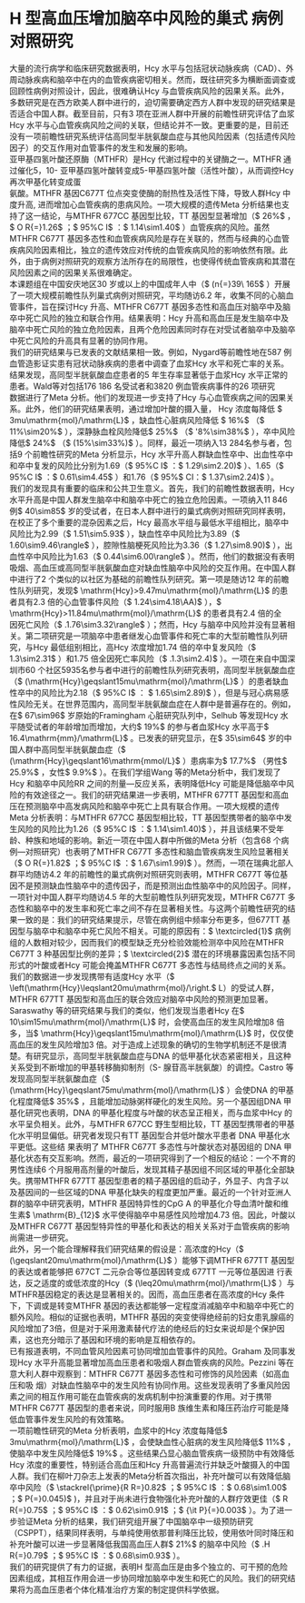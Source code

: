 # H 型高血压增加脑卒中风险的巢式 病例对照研究  
大量的流行病学和临床研究数据表明，Hcy 水平与包括冠状动脉疾病（CAD）、外周动脉疾病和脑卒中在内的血管疾病密切相关。然而，既往研究多为横断面调查或回顾性病例对照设计，因此，很难确认Hcy 与血管疾病风险的因果关系。此外，多数研究是在西方欧美人群中进行的，迫切需要确定西方人群中发现的研究结果是否适合中国人群。截至目前，只有3 项在亚洲人群中开展的前瞻性研究评估了血浆Hcy 水平与心血管疾病风险之间的关联，但结论并不一致。更重要的是，目前还没有一项前瞻性研究系统评估高同型半胱氨酸血症与其他风险因素（包括遗传风险因子）的交互作用对血管事件的发生和发展的影响。  
亚甲基四氢叶酸还原酶（MTHFR）是Hcy 代谢过程中的关键酶之一。MTHFR 通过催化5，10- 亚甲基四氢叶酸转变成5-甲基四氢叶酸（活性叶酸），从而调控Hcy 再次甲基化转变成蛋  
氨酸。MTHFR 基因C677T 位点突变使酶的耐热性及活性下降，导致人群Hcy 中度升高, 进而增加心血管疾病的患病风险。一项大规模的遗传Meta 分析结果也支持了这一结论，与MTHFR 677CC 基因型比较，TT 基因型显著增加（$ 26\%$ ，$ O R{=}1.26$ ；$ 95\%C I$ ：$ 1.14\sim1.40\$ ）血管疾病的风险。虽然MTHFR C677T 基因多态性和血管疾病风险是存在关联的，然而与经典的心血管疾病风险因素相比，独立的遗传效应对传统的血管疾病风险的影响依然有限。此外，由于病例对照研究的观察方法所存在的局限性，也使得传统血管疾病和其潜在风险因素之间的因果关系很难确定。  
本课题组在中国安庆地区30 岁或以上的中国成年人中（$ (n{=}39\ 165$ ）开展了一项大规模前瞻性队列巢式病例对照研究，平均随访6.2 年，收集不同的心脑血管事件，旨在探讨Hcy 升高、MTHFR C677T 基因多态性和高血压对脑卒中及脑卒中死亡风险的独立和联合作用。结果表明：Hcy 升高和高血压是发生脑卒中及脑卒中死亡风险的独立危险因素，且两个危险因素同时存在对受试者脑卒中及脑卒中死亡风险的升高具有显著的协同作用。  
我们的研究结果与已发表的文献结果相一致。例如，Nygard等前瞻性地在587 例血管造影证实患有冠状动脉疾病的患者中调查了血浆Hcy 水平和死亡率的关系。结果发现，高同型半胱氨酸血症患者的5 年生存率显著低于血浆Hcy 水平正常的患者。Wald等对包括176 186 名受试者和3820 例血管疾病事件的26 项研究  
数据进行了Meta 分析。他们的发现进一步支持了Hcy 与心血管疾病之间的因果关系。此外，他们的研究结果表明，通过增加叶酸的摄入量， Hcy  浓度每降低 $ 3mu\mathrm{mol}/\mathrm{L}$     ，缺血性心脏病风险降低 $ 16\%$ （$ 11\%\sim20\%$ ），深静脉血栓风险降低$ 25\%$ （$ '8\%\sim38\%$ ），卒中风险降低$ 24\%$ （$ (15\%\sim33\%)$ ）。同样，最近一项纳入13 284名参与者，包括9 个前瞻性研究的Meta 分析显示，Hcy 水平升高人群缺血性卒中、出血性卒中和卒中复发的风险比分别为1.69（$ 95\%C I$ ：$ 1.29\sim2.20)$ ）、1.65（$ 95\%C I$ ：$ 0.61\sim4.45$ ）和1.76（$ 95\%$  CI：$ 1.37\sim2.24)$ ）。  
我们的发现具有重要的临床和公共卫生意义。首先，我们的前瞻性数据表明，Hcy 水平升高是中国人群发生脑卒中和脑卒中死亡的独立危险因素。一项纳入11 846 例$ 40\sim85$  岁的受试者，在日本人群中进行的巢式病例对照研究同样表明，在校正了多个重要的混杂因素之后，Hcy 最高水平组与最低水平组相比，脑卒中风险比为2.99（$ 1.51\sim5.93\$ ），缺血性卒中风险比为3.89（$ 1.60\sim9.46\rangle$ ），腔隙性脑梗死风险比为3.36（$ 1.27\sim8.90)$ ），出血性卒中风险比为1.63（$ 0.44\sim6.00\rangle$ ）。然而，他们的数据没有表明吸烟、高血压或高同型半胱氨酸血症对缺血性脑卒中风险的交互作用。在中国人群中进行了2 个类似的以社区为基础的前瞻性队列研究。第一项是随访12 年的前瞻性队列研究，发现$ \mathrm{Hcy}>9.47mu\mathrm{mol}/\mathrm{L}$     的患者具有2.3 倍的心血管事件风险（$ 1.24\sim4.18\AA)$ ），$ \mathrm{Hcy}>11.84mu\mathrm{mol}/\mathrm{L}$     的患者具有2.4 倍的全  
因死亡风险（$ .1.76\sim3.32\rangle$ ）；然而，Hcy 与脑卒中风险并没有显著相关。第二项研究是一项脑卒中患者继发心血管事件和死亡率的大型前瞻性队列研究，与Hcy 最低组别相比，高Hcy 浓度增加1.74 倍的卒中复发风险（$ 1.3\sim2.31$ ）和1.75 倍全因死亡率风险（$ .1.3\sim2.4)$ ）。一项在来自中国深圳市60 个社区5935名参与者中进行的前瞻性队列研究表明，高同型半胱氨酸血症
（$ (\mathrm{Hcy}\geqslant15mu\mathrm{mol}/\mathrm{L}$    ）的患者缺血性卒中的风险比为2.18（$ 95\%C I$ ：
$ 1.65\sim2.89)$ ），但是与冠心病易感性风险无关。在世界范围内，高同型半胱氨酸血症在人群中是普遍存在的。例如，在$ 67\sim96$ 岁原始的Framingham 心脏研究队列中，Selhub 等发现Hcy 水平随受试者的年龄增加而增加，大约$ 19\%$  的参与者血浆Hcy 水平高于$ 16.4\mathrm{mm}/\mathrm{L}$    。已发表的研究显示，在$ 35\sim64$  岁的中国人群中高同型半胱氨酸血症（$ (\mathrm{Hcy}\geqslant16\mathrm{mmol/L}$    ）患病率为$ 17.7\%$ （男性$ 25.9\%$ ，女性$ 9.9\%$ ）。在我们学组Wang 等的Meta分析中，我们发现了Hcy 和脑卒中风险RR 之间的剂量—反应关系，表明降低Hcy 可能是降低脑卒中风险的有效途径之一。我们的研究结果进一步表明，MTHFR 677TT 基因型和高血压在预测脑卒中高发病风险和脑卒中死亡上具有联合作用。一项大规模的遗传Meta 分析表明：与MTHFR 677CC 基因型相比较，TT 基因型携带者的脑卒中发生风险的风险比为1.26（$ 95\%C I$ ：$ 1.14\sim1.40)$ ），并且该结果不受年龄、种族和地域的影响。新近一项在中国人群中所做的Meta 分析（包含68 个病例—对照研究）也表明了MTHFR C677T 多态性和脑血管疾病发生风险显著相关（$ O R{=}1.82$ ；$ 95\%C I$ ：$ 1.67\sim1.99)$ ）。然而，一项在瑞典北部人群平均随访4.2 年的前瞻性的巢式病例对照研究则表明，MTHFR C677T 等位基因不是预测缺血性脑卒中的遗传因子，而是预测出血性脑卒中的风险因子。同样，一项针对中国人群平均随访4.5 年的大型前瞻性队列研究发现，MTHFR C677T 多态性和脑卒中的发生率和死亡率之间不存在显著相关性。与这两个前瞻性研究的结果一致的是：我们的研究结果提示，尽管在病例组中频率分布更多，但677TT 基因型与脑卒中和脑卒中死亡风险不相关。可能的原因有：$ \textcircled{1}$    病例组的人数相对较少，因而我们的模型缺乏充分检验效能检测卒中风险在MTHFR C677T 3 种基因型比例的差异；$ \textcircled{2}$    潜在的环境暴露因素包括不同形式的叶酸或者Hcy 可能会掩盖MTHFR C677T 多态性与结局终点之间的关系。  
我们的数据进一步发现携带有适度Hcy 水平（$ \left(\mathrm{Hcy}\leqslant20mu\mathrm{mol}/\right.$ L）的受试人群，MTHFR 677TT 基因型和高血压的联合效应对脑卒中风险的预测更加显著。Saraswathy 等的研究结果与我们的类似，他们发现当患者Hcy 在$ 10\sim15mu\mathrm{mol}/\mathrm{L}$     时，会使高血压的发生风险增加8 倍多，当$ \mathrm{Hcy}\geqslant15mu\mathrm{mol}/\mathrm{L}$     时，仅仅使高血压的发生风险增加3 倍。对于造成上述现象的确切的生物学机制还不是很清楚。有研究显示，高同型半胱氨酸血症与DNA 的低甲基化状态紧密相关，且这种关系受到不断增加的甲基转移酶抑制剂（S- 腺苷高半胱氨酸）的调控。Castro 等发现高同型半胱氨酸血症（$ (\mathrm{Hcy}\geqslant75mu\mathrm{mol}/\mathrm{L}$    ）会使DNA 的甲基化程度降低$ 35\%$ ，且能增加动脉粥样硬化的发生风险。另一个基因组DNA 甲基化研究也表明，DNA 的甲基化程度与叶酸的状态呈正相关，而与血浆中Hcy 的水平呈负相关。此外，与MTHFR 677CC 野生型相比较，TT 基因型携带者的甲基化水平明显偏低。研究者发现只有TT  基因型合并低叶酸水平患者 DNA  甲基化水平更低。这些结 果表明了 MTHFR C677T  多态性与叶酸状态对基因组的 DNA  甲 基化状态有交互影响。然而，最近的一项研究得到了一个相反的结论：一个不育的男性连续6 个月服用高剂量的叶酸后，发现其精子基因组不同区域的甲基化全部缺失。携带MTHFR 677TT 基因型患者的精子基因组的启动子，外显子、内含子以及基因间的一些区域的DNA 甲基化缺失的程度更加严重。最近的一个针对亚洲人群的脑卒中研究表明，MTHFR 基因特异性的CpG A 的甲基化介导血清叶酸和维生素$ \mathrm{B}_{12}$     水平使得脑卒中易感性风险增加4.73 倍。因此，叶酸以及MTHFR C677T 基因型特异性的甲基化和表达的相关关系对于血管疾病的影响尚需进一步研究。  
此外，另一个能合理解释我们研究结果的假设是：高浓度的Hcy（$ (\geqslant20mu\mathrm{mol}/\mathrm{L}$    ）能够下调MTHFR 677TT 基因型的表达或者能够把 677CT  二元杂合等位基因转变成 677TT  一元等位基因进 行表达，反之适度的或低浓度的Hcy（$ (\leq20mu\mathrm{mol}/\mathrm{L}$    ）与MTHFR基因稳定的表达是显著相关的。因而，高血压患者在高浓度的Hcy 条件下，下调或是转变MTHFR 基因的表达都能够一定程度消减脑卒中和脑卒中死亡的额外风险。相似的证据也表明，MTHFR 基因的突变使得绝经前的妇女患乳腺癌的风险增加了3倍，但是对于采用激素替代疗法的绝经后的妇女来说却是个保护因素，这也充分暗示了基因和环境的影响是互相依存的。  
已有报道表明，不同血管风险因素可协同增加血管事件的风险。Graham 及同事发现Hcy 水平升高能显著增加高血压患者和吸烟人群血管疾病的风险。Pezzini 等在意大利人群中观察到：MTHFR C677T  基因多态性和可修饰的风险因素（如高血压和吸 烟）对缺血性脑卒中的发生风险有协同作用。这些发现表明了多重风险因素之间的相互作用可能在血管疾病的发病机制中扮演重要的作用。对于携带MTHFR C677T 基因型的患者来说，同时服用B 族维生素和降压药治疗可能是降低血管事件发生风险的有效策略。  
一项前瞻性研究的Meta 分析表明，血浆中的Hcy 浓度每降低$ 3mu\mathrm{mol}/\mathrm{L}$    ，会使缺血性心脏病的发生风险降低$ 11\%$ ，使脑卒中发生风险降低$ 19\%$ 。这些结果凸显心脑血管疾病一级预防中有效降低Hcy 浓度的重要性，特别适合高血压和Hcy 升高普遍流行并缺乏叶酸摄入的中国人群。我们在柳叶刀杂志上发表的Meta分析首次指出，补充叶酸可以有效降低脑卒中风险（$ \stackrel{\prime}{R R=}0.82$ ；$ 95\%C I$ ：$ 0.68\sim1.00$ ；$ P{=}0.045)$ )，并且对于尚未进行食物强化补充叶酸的人群疗效更佳（$ R R{=}0.75$ ；$ 95\%C I$ ：$ 0.62\sim0.91$ ；$ {\it P}{=}0.003$ ）。为了进一步验证Meta 分析的结果，我们研究组开展了中国脑卒中一级预防研究（CSPPT），结果同样表明，与单纯使用依那普利降压比较，使用依叶同时降压和补充叶酸可以进一步显著降低我国高血压人群$ 21\%$  的脑卒中风险（$ .H R{=}0.79$ ；$ 95\%C I$ ：$ 0.68\sim0.93\$ ）。  
我们的研究提供了有力的证据，表明H 型高血压是由多个独立的、可干预的危险因素组成，其相互作用会进一步协同增加脑卒中发生和死亡的风险。我们的研究结果将为高血压患者个体化精准治疗方案的制定提供科学依据。  
